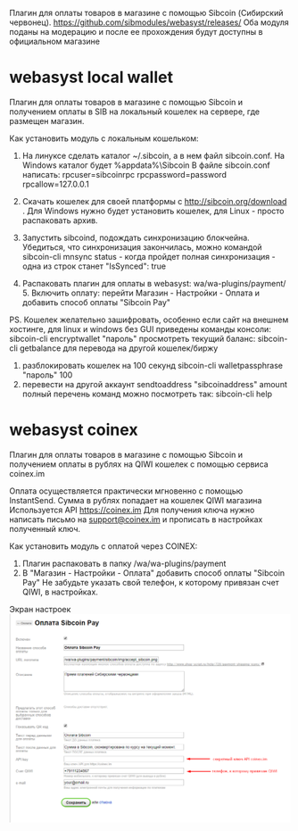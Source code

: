 Плагин для оплаты товаров в магазине с помощью Sibcoin (Сибирский червонец).
https://github.com/sibmodules/webasyst/releases/
Оба модуля поданы на модерацию и после ее прохождения будут доступны в официальном магазине

# webasyst local wallet 
Плагин для оплаты товаров в магазине с помощью Sibcoin и получением оплаты в SIB на локальный кошелек на сервере, где размещен магазин.


Как установить модуль с локальным кошельком:

1. На линуксе сделать каталог ~/.sibcoin, а в нем файл sibcoin.conf. На Windows каталог будет %appdata%\Sibcoin В файле sibcoin.conf написать: rpcuser=sibcoinrpc rpcpassword=password rpcallow=127.0.0.1 

2. Скачать кошелек для своей платформы с http://sibcoin.org/download . Для Windows нужно будет установить кошелек, для Linux - просто распаковать архив. 

3. Запустить sibcoind, подождать синхронизацию блокчейна. Убедиться, что синхронизация закончилась, можно командой sibcoin-cli mnsync status - когда пройдет полная синхронизация - одна из строк станет "IsSynced": true 

4. Распаковать плагин для оплаты в webasyst: wa/wa-plugins/payment/ 5. Включить оплату: перейти Магазин - Настройки - Оплата и добавить способ оплаты "Sibcoin Pay" 

PS. Кошелек желательно зашифровать, особенно если сайт на внешнем хостинге, для linux и windows без GUI приведены команды консоли: sibcoin-cli encryptwallet "пароль" просмотреть текущий баланс: sibcoin-cli getbalance для перевода на другой кошелек/биржу  
1. разблокировать кошелек на 100 секунд sibcoin-cli walletpassphrase "пароль" 100 
2. перевести на другой аккаунт sendtoaddress "sibcoinaddress" amount полный перечень команд можно посмотреть так: sibcoin-cli help

# webasyst coinex
Плагин для оплаты товаров в магазине с помощью Sibcoin и получением оплаты в рублях на QIWI кошелек с помощью сервиса coinex.im

Оплата осуществляется практически мгновенно с помощью InstantSend. Сумма в рублях попадает на кошелек QIWI магазина
Используется API https://coinex.im
Для получения ключа нужно написать письмо на support@coinex.im и прописать в настройках полученный ключ.

Как установить модуль с оплатой через COINEX:
1. Плагин распаковать в папку /wa/wa-plugins/payment
2. В "Магазин - Настройки - Оплата" добавить способ оплаты "Sibcoin Pay"
Не забудьте указать свой телефон, к которому привязан счет QIWI, в настройках.

Экран настроек
![settings](https://raw.githubusercontent.com/sibmodules/webasyst/master/wiki/settings.png)

